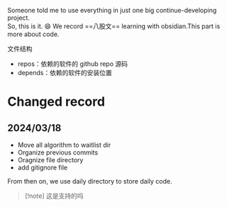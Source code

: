 Someone told me to use everything in just one big continue-developing project.    
So, this is it.  :smile: 
We record ==八股文== learning with obsidian.This part is more about code. 

文件结构
- repos：依赖的软件的 github repo 源码
- depends：依赖的软件的安装位置

# Changed record
## 2024/03/18
- Move all algorithm to waitlist dir
- Organize previous commits
- Oragnize file directory
- add gitignore file

From then on, we use daily directory to store daily code.

>[!note] 这是支持的吗
